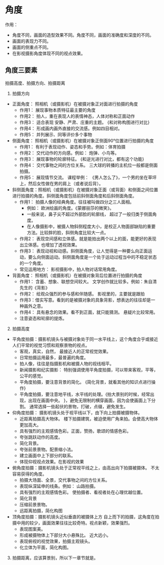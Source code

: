 # 角度
作用：
- 角度不同，画面的造型效果不同。角度不同，画面的准确度和深度的不同。
- 画面的表现力不同。
- 画面的侧重点不同。
- 在影视摄影角度体现不同的视点效果。

## 角度三要素
拍摄高度、拍摄方向、拍摄距离

1. 拍摄方向
  - 正面角度： 照相机（或摄影机）在被摄对象正对面进行拍摄的角度
    - 作用1： 展现事物本质特征最主要的角度
    - 作用2： 拍人，重在表现人的表情神态，人体对称和正面动作
    - 作用3： 适合表现  安静、严肃、庄重的主题。 {和对称构图进行对比}
    - 作用4： 形成画内画外直接的交流感。例如四目相对。
    - 作用5： 并列展示、同等评价多个事物
  - 侧面角度： 照相机（或摄影机）在被摄对象正侧面90°位置进行拍摄的角度
    - 作用1： 有利于表现动作、姿态和手势。例如：体育拍摄
    - 作用2： 交代动作的方向感。例如： 炮弹、小鸟等。
    - 作用3： 展现事物的轮廓特征。 {和逆光进行对比，都有这个功能}
    - 作用4： 交代事物之间的方位关系。 三大球的转播的主机位一般都是侧面拍摄。
    - 作用5： 展现情节交流。  课程举例： 《男人怎么了》，一个男的坐在草坪上，然后女性做在男的肩上（或者说后背）。
  - 斜侧面角度：照相机（或摄影机）在被摄对象正面（或背面）和侧面之间位置进行拍摄的角度。斜侧面角度包括前斜侧面角度和后斜侧面角度。
    - 作用1： 拍摄人像的经典角度。往往被叫做四分之三人面相。
      - 例如： 欧洲绘画的角度。《蒙娜丽莎的微笑》。  
      - 一般来说，鼻子尖不超过外部脸的轮廓线， 超过了一般归类于侧面角度。
      - 在人像摄影中，被摄人物斜侧程度大小，是校正人物面部缺陷的重要方法。比较胖的脸，斜侧角度比较大一点。
    - 作用2： 表现空间感和立体感。就是能拍出两个以上的面，能更好的表现出立体感。也增加了透视效果。
    - 作用3： 表现动视和动感。斜侧面角度，让人觉得是一种要么向正面运动，要么向侧面运动。斜侧面角度是一个处于运动过程当中的不稳定状态的一个角度。
    - 常见运用地方： 影视摄影中，拍人物对话常用角度。
  - 背面角度： 照相机（或摄影机）在被摄对象背后位置进行拍摄的角度
    - 作用1： 含蓄、想象、联想空间较大。 文学创作就比较多。例如：朱自清先生的《背影》
    - 作用2： 给观众强烈的参与感和伴随感。 影视里的，主要就是跟拍
    - 作用3：借实写意。看到的是被摄对象的具象背影，想表达的往往却是一种画外之意。
    - 作用4： 具有悬念的效果。看不到正面，就只能猜测。 悬疑片比较常用。
    - 注意姿态和轮廓的提炼。

2. 拍摄高度
  - 平角度拍摄：摄影机镜头与被摄对象处于同一水平线上，这个角度合乎或接近人们平常的视觉习惯和观察景物的视点。
    - 客观，真实，自然， 最接近人的正常视觉效果。
    - 日常拍摄运用最多，最普遍的角度。
    - 拍人像，往往是指摄影机和被摄人物的视线相平。
    - 新闻摄影和纪实摄影： 特别强调使用平角度拍摄，可以带来客观，平等，公平的感觉。
    - 平角度拍摄，要注意背景的简化。 {简化背景，就看其他的知识点进行操作}
    - 平角度拍摄，要注意地平线，水平线的处理。{拍大景别的时候，经常出现，出现在画面中央。 }，避免无限制的横穿画面，因为会使画面上下分割。 通常选择一些起伏的景物，打破，点缀，避免发生。
  - 仰角度拍摄： 摄影机镜头处于视平线以下，由下向上拍摄被摄物体。
    - 近距离拍摄高大物体。 楼下拍摄建筑，被迫使用广角来拍。会使高大物体更加高大。
    - 具有强烈的主观感情色彩。正面，赞扬，歌颂的情感色彩。
    - 夸张跳跃动作的高度。
    - 简化背景。
    - 夸张前景景物。配景缩小法。
    - 建立画面中上下部分的联系。
    - 体现仰视视点效果。在影视的效果
  - 俯角度拍摄：摄影机镜头处于正常视平线之上，由高出向下拍摄被摄体。 不太容易获得的角度。
    - 拍摄大场面、全景，交代事物之间的方位关系。
    - 表现纵深延申的线条。例如： 山路拍摄。
    - 具有强烈的主观感情色彩。 使拍摄者、看视者处在心理优越位置。
    - 简化背景
    - 压缩前景景物。
    - 远距离拍摄，简化构图
  - 顶角度拍摄：摄影机镜头近似垂直的被摄体上方 自上而下的拍摄，这角度在拍摄中用的较少，画面效果往往比较奇特。视点新颖，效果强烈。
    - 表现图案美。
    - 形成被摄物体上下部分大小悬殊比。 近大远小。
    - 表现俯视的视觉效果，拍摄主观镜头。
    - 化立体为平面，简化构图。

3. 拍摄距离，应该算景别，所以下一章节就是。

